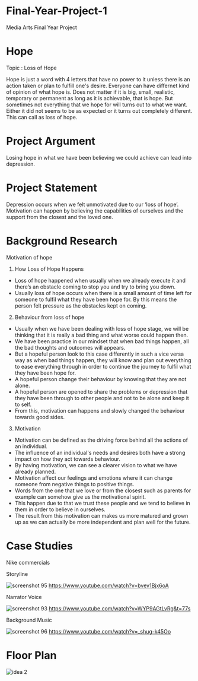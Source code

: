 # Final-Year-Project-1
Media Arts Final Year Project
# Hope
Topic : Loss of Hope

Hope is just a word with 4 letters that have no power to it unless there is an action taken or plan to fulfill one's desire. Everyone can have differnet kind of opinion of what hope is. Does not matter if it is big, small, realistic, temporary or permanent as long as it is achievable, that is hope. But sometimes not everything that we hope for will turns out to what we want. Either it did not seems to be as expected or it turns out completely different. This can call as loss of hope.
# Project Argument
Losing hope in what we have been believing we could achieve can lead into depression.
# Project Statement
Depression occurs when we felt unmotivated due to our ‘loss of hope’. Motivation can happen by believing the capabilities of ourselves and the support from the closest and the loved one.
# Background Research
Motivation of hope
1. How Loss of Hope Happens
- Loss of hope happened when usually when we already execute it and there’s an obstacle coming to stop you and try to bring you down. 
- Usually loss of hope occurs when there is a small amount of time left for someone to fulfil what they have been hope for. By this means the person felt pressure as the obstacles kept on coming. 
2. Behaviour from loss of hope
- Usually when we have been dealing with loss of hope stage, we will be thinking that it is really a bad thing and what worse could happen then.
- We have been practice in our mindset that when bad things happen, all the bad thoughts and outcomes will appears.
- But a hopeful person look to this case differently in such a vice versa way as when bad things happen, they will know and plan out everything to ease everything through in order to continue the journey to fulfil what they have been hope for.
- A hopeful person change their behaviour by knowing that they are not alone.
- A hopeful person are opened to share the problems or depression that they have been through to other people and not to be alone and keep it to self.
- From this, motivation can happens and slowly changed the behaviour towards good sides.
3. Motivation
- Motivation can be defined as the driving force behind all the actions of an individual.
- The influence of an individual's needs and desires both have a strong impact on how they act towards behaviour.
- By having motivation, we can see a clearer vision to what we have already planned.
- Motivation affect our feelings and emotions where it can change someone from negative things to positive things.
- Words from the one that we love or from the closest such as parents for example can somehow give us the motivational spirit.
- This happen due to that we trust these people and we tend to believe in them in order to believe in ourselves.
- The result from this motivation can makes us more matured and grown up as we can actually be more independent and plan well for the future.
# Case Studies
Nike commercials

Storyline

![screenshot 95](https://user-images.githubusercontent.com/34508920/35924388-e60020b4-0c5d-11e8-8831-218d91b27473.png)
https://www.youtube.com/watch?v=bvev1Bjx6oA

Narrator Voice

![screenshot 93](https://user-images.githubusercontent.com/34508920/35924676-a53999d8-0c5e-11e8-9044-024025516d60.png)
https://www.youtube.com/watch?v=WYP9AGtLvRg&t=77s

Background Music

![screenshot 96](https://user-images.githubusercontent.com/34508920/35924702-b844c200-0c5e-11e8-8642-02a16aaea27c.png)
https://www.youtube.com/watch?v=_shug-k45Oo

# Floor Plan

![idea 2](https://user-images.githubusercontent.com/34508920/35924872-3a5d2c32-0c5f-11e8-94c6-98f136047244.jpg)

